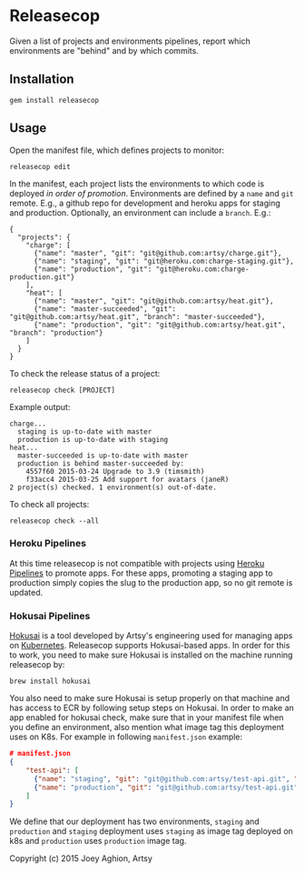 # Releasecop

Given a list of projects and environments pipelines, report which environments are "behind" and by which commits.

## Installation

    gem install releasecop

## Usage

Open the manifest file, which defines projects to monitor:

    releasecop edit

In the manifest, each project lists the environments to which code is deployed _in order of promotion_. Environments are defined by a `name` and `git` remote. E.g., a github repo for development and heroku apps for staging and production. Optionally, an environment can include a `branch`. E.g.:

    {
      "projects": {
        "charge": [
          {"name": "master", "git": "git@github.com:artsy/charge.git"},
          {"name": "staging", "git": "git@heroku.com:charge-staging.git"},
          {"name": "production", "git": "git@heroku.com:charge-production.git"}
        ],
        "heat": [
          {"name": "master", "git": "git@github.com:artsy/heat.git"},
          {"name": "master-succeeded", "git": "git@github.com:artsy/heat.git", "branch": "master-succeeded"},
          {"name": "production", "git": "git@github.com:artsy/heat.git", "branch": "production"}
        ]
      }
    }

To check the release status of a project:

    releasecop check [PROJECT]

Example output:

    charge...
      staging is up-to-date with master
      production is up-to-date with staging
    heat...
      master-succeeded is up-to-date with master
      production is behind master-succeeded by:
        4557f60 2015-03-24 Upgrade to 3.9 (timsmith)
        f33acc4 2015-03-25 Add support for avatars (janeR)
    2 project(s) checked. 1 environment(s) out-of-date.

To check all projects:

    releasecop check --all

### Heroku Pipelines

At this time releasecop is not compatible with projects using [Heroku Pipelines](https://devcenter.heroku.com/articles/pipelines) to promote apps. For these apps, promoting a staging app to production simply copies the slug to the production app, so no git remote is updated.

### Hokusai Pipelines
[Hokusai](https://github.com/artsy/hokusai) is a tool developed by Artsy's engineering used for managing apps on [Kubernetes](https://kubernetes.io/). Releasecop supports Hokusai-based apps. In order for this to work, you need to make sure Hokusai is installed on the machine running releasecop by:
```shell
brew install hokusai
```
You also need to make sure Hokusai is setup properly on that machine and has access to ECR by following setup steps on Hokusai.
In order to make an app enabled for hokusai check, make sure that in your manifest file when you define an environment, also mention what image tag this deployment uses on K8s. For example in following `manifest.json` example:
```json
# manifest.json
{
    "test-api": [
      {"name": "staging", "git": "git@github.com:artsy/test-api.git", "hokusai": "staging"},
      {"name": "production", "git": "git@github.com:artsy/test-api.git", "hokusai": "production"}
    ]
}
```
We define that our deployment has two environments, `staging` and `production` and `staging` deployment uses `staging` as image tag deployed on k8s and `production` uses `production` image tag.


Copyright (c) 2015 Joey Aghion, Artsy
